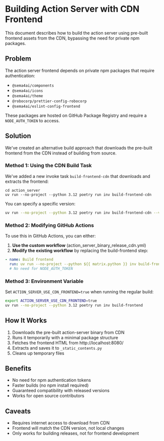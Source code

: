 # Building Action Server with CDN Frontend

This document describes how to build the action server using pre-built frontend assets from the CDN, bypassing the need for private npm packages.

## Problem

The action server frontend depends on private npm packages that require authentication:
- `@sema4ai/components`
- `@sema4ai/icons`
- `@sema4ai/theme`
- `@robocorp/prettier-config-robocorp`
- `@sema4ai/eslint-config-frontend`

These packages are hosted on GitHub Package Registry and require a `NODE_AUTH_TOKEN` to access.

## Solution

We've created an alternative build approach that downloads the pre-built frontend from the CDN instead of building from source.

### Method 1: Using the CDN Build Task

We've added a new invoke task `build-frontend-cdn` that downloads and extracts the frontend:

```bashuv
cd action_server
uv run --no-project --python 3.12 poetry run inv build-frontend-cdn
```

You can specify a specific version:

```bash
uv run --no-project --python 3.12 poetry run inv build-frontend-cdn --version=2.13.1
```

### Method 2: Modifying GitHub Actions

To use this in GitHub Actions, you can either:

1. **Use the custom workflow** (action_server_binary_release_cdn.yml)
2. **Modify the existing workflow** by replacing the build-frontend step:

```yaml
- name: Build frontend
  run: uv run --no-project --python ${{ matrix.python }} inv build-frontend-cdn
  # No need for NODE_AUTH_TOKEN
```

### Method 3: Environment Variable

Set `ACTION_SERVER_USE_CDN_FRONTEND=true` when running the regular build:

```bash
export ACTION_SERVER_USE_CDN_FRONTEND=true
uv run --no-project --python 3.12 poetry run inv build-frontend
```

## How It Works

1. Downloads the pre-built action-server binary from CDN
2. Runs it temporarily with a minimal package structure
3. Fetches the frontend HTML from http://localhost:8080/
4. Extracts and saves it to `_static_contents.py`
5. Cleans up temporary files

## Benefits

- No need for npm authentication tokens
- Faster builds (no npm install required)
- Guaranteed compatibility with released versions
- Works for open source contributors

## Caveats

- Requires internet access to download from CDN
- Frontend will match the CDN version, not local changes
- Only works for building releases, not for frontend development